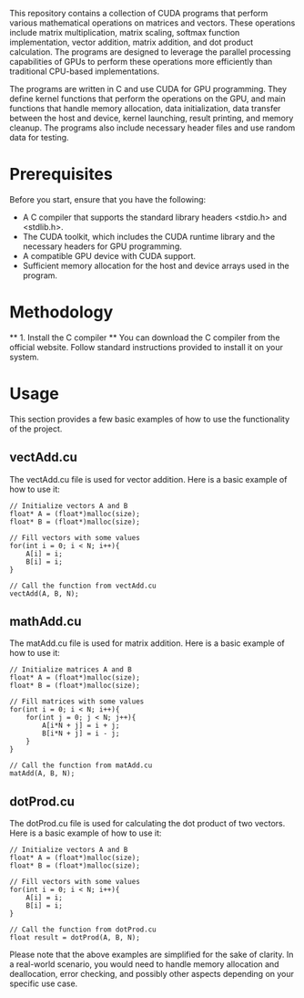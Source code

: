 This repository contains a collection of CUDA programs that perform various mathematical operations on matrices and vectors. 
These operations include matrix multiplication, matrix scaling, softmax function implementation, vector addition, matrix addition, and dot product calculation. 
The programs are designed to leverage the parallel processing capabilities of GPUs to perform these operations more efficiently than traditional CPU-based implementations.

The programs are written in C and use CUDA for GPU programming. They define kernel functions that perform the operations on the GPU, and main functions that handle memory allocation, data initialization, data transfer between the host and device, kernel launching, result printing, and memory cleanup. The programs also include necessary header files and use random data for testing.
# Prerequisites
Before you start, ensure that you have the following:

- A C compiler that supports the standard library headers <stdio.h> and <stdlib.h>.
- The CUDA toolkit, which includes the CUDA runtime library and the necessary headers for GPU programming.
- A compatible GPU device with CUDA support.
- Sufficient memory allocation for the host and device arrays used in the program.

# Methodology
** 1. Install the C compiler **
      You can download the C compiler from the official website. Follow standard instructions provided to install it on your system.


# Usage
This section provides a few basic examples of how to use the functionality of the project.

## vectAdd.cu

The vectAdd.cu file is used for vector addition. Here is a basic example of how to use it:

```
// Initialize vectors A and B
float* A = (float*)malloc(size);
float* B = (float*)malloc(size);

// Fill vectors with some values
for(int i = 0; i < N; i++){
    A[i] = i;
    B[i] = i;
}

// Call the function from vectAdd.cu
vectAdd(A, B, N);
```

## mathAdd.cu

The matAdd.cu file is used for matrix addition. Here is a basic example of how to use it:

```
// Initialize matrices A and B
float* A = (float*)malloc(size);
float* B = (float*)malloc(size);

// Fill matrices with some values
for(int i = 0; i < N; i++){
    for(int j = 0; j < N; j++){
        A[i*N + j] = i + j;
        B[i*N + j] = i - j;
    }
}

// Call the function from matAdd.cu
matAdd(A, B, N);
```

## dotProd.cu

The dotProd.cu file is used for calculating the dot product of two vectors. Here is a basic example of how to use it:

```
// Initialize vectors A and B
float* A = (float*)malloc(size);
float* B = (float*)malloc(size);

// Fill vectors with some values
for(int i = 0; i < N; i++){
    A[i] = i;
    B[i] = i;
}

// Call the function from dotProd.cu
float result = dotProd(A, B, N);
```


Please note that the above examples are simplified for the sake of clarity. In a real-world scenario, you would need to handle memory allocation and deallocation, error checking, and possibly other aspects depending on your specific use case.
